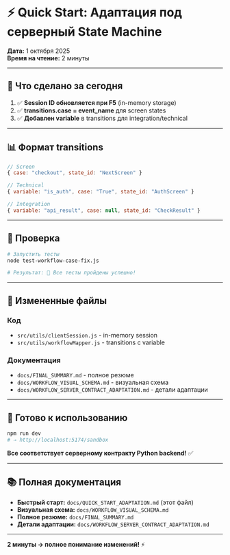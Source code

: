 # ⚡ Quick Start: Адаптация под серверный State Machine

**Дата:** 1 октября 2025  
**Время на чтение:** 2 минуты

---

## 🎯 Что сделано за сегодня

1. ✅ **Session ID обновляется при F5** (in-memory storage)
2. ✅ **transitions.case = event_name** для screen states
3. ✅ **Добавлен variable** в transitions для integration/technical

---

## 📊 Формат transitions

```javascript
// Screen
{ case: "checkout", state_id: "NextScreen" }

// Technical
{ variable: "is_auth", case: "True", state_id: "AuthScreen" }

// Integration
{ variable: "api_result", case: null, state_id: "CheckResult" }
```

---

## 🧪 Проверка

```bash
# Запустить тесты
node test-workflow-case-fix.js

# Результат: 🎉 Все тесты пройдены успешно!
```

---

## 📁 Измененные файлы

### Код
- `src/utils/clientSession.js` - in-memory session
- `src/utils/workflowMapper.js` - transitions с variable

### Документация
- `docs/FINAL_SUMMARY.md` - полное резюме
- `docs/WORKFLOW_VISUAL_SCHEMA.md` - визуальная схема
- `docs/WORKFLOW_SERVER_CONTRACT_ADAPTATION.md` - детали адаптации

---

## 🚀 Готово к использованию

```bash
npm run dev
# → http://localhost:5174/sandbox
```

**Все соответствует серверному контракту Python backend!** ✅

---

## 📚 Полная документация

- **Быстрый старт:** `docs/QUICK_START_ADAPTATION.md` (этот файл)
- **Визуальная схема:** `docs/WORKFLOW_VISUAL_SCHEMA.md`
- **Полное резюме:** `docs/FINAL_SUMMARY.md`
- **Детали адаптации:** `docs/WORKFLOW_SERVER_CONTRACT_ADAPTATION.md`

---

**2 минуты → полное понимание изменений!** ⚡
